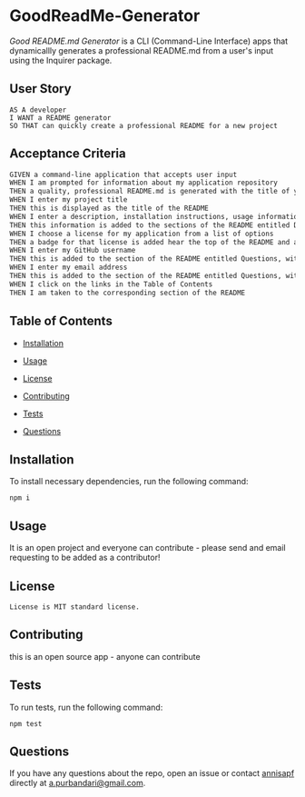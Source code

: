 # GoodReadMe-Generator
*Good README.md Generator* is a CLI (Command-Line Interface) apps that dynamicallly generates a professional README.md from a user's input using the Inquirer package.


## User Story

```
AS A developer
I WANT a README generator
SO THAT can quickly create a professional README for a new project
```


## Acceptance Criteria

```md
GIVEN a command-line application that accepts user input
WHEN I am prompted for information about my application repository
THEN a quality, professional README.md is generated with the title of your project and sections entitled Description, Table of Contents, Installation, Usage, License, Contributing, Tests, and Questions
WHEN I enter my project title
THEN this is displayed as the title of the README
WHEN I enter a description, installation instructions, usage information, contribution guidelines, and test instructions
THEN this information is added to the sections of the README entitled Description, Installation, Usage, Contributing, and Tests
WHEN I choose a license for my application from a list of options
THEN a badge for that license is added hear the top of the README and a notice is added to the section of the README entitled License that explains which license the application is covered under
WHEN I enter my GitHub username
THEN this is added to the section of the README entitled Questions, with a link to my GitHub profile
WHEN I enter my email address
THEN this is added to the section of the README entitled Questions, with instructions on how to reach me with additional questions
WHEN I click on the links in the Table of Contents
THEN I am taken to the corresponding section of the README
```


## Table of Contents

* [Installation](#installation)

* [Usage](#usage)

* [License](#license)

* [Contributing](#contributing)

* [Tests](#tests)

* [Questions](#questions)

## Installation

To install necessary dependencies, run the following command:

```
npm i
```


## Usage

It is an open project and everyone can contribute - please send and email requesting to be added as a contributor!


## License

    License is MIT standard license.
    
## Contributing

this is an open source app - anyone can contribute

## Tests

To run tests, run the following command:

```
npm test
```

## Questions

If you have any questions about the repo, open an issue or contact [annisapf](https://github.com/annisapf/) directly at a.purbandari@gmail.com.

